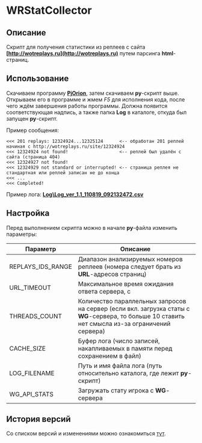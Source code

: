 ﻿# WRStatCollector

## Описание
Скрипт для получения статистики из реплеев с сайта **[http://wotreplays.ru](http://wotreplays.ru)** путем парсинга **html**-страниц.

## Использование
Скачиваем программу **[PjOrion](https://koreanrandom.com/forum/topic/15280-)**, затем скачиваем **py**-скрипт выше. Открываем его в программе и жмем *F5* для исполнения кода, после чего ждём завершения работы программы. Должна появится соответствующая надпись, а также папка **Log** в каталоге, откуда был запущен **py**-скрипт.

Пример сообщения:
```
<<< 201 replays: 12324924...12325124      <-- обработан 201 реплей начиная с http://wotreplays.ru/site/12324924
<<< 12324924 not found!                   <-- реплей был удалён с сайта (страница 404)
<<< 12324927 not found!
<<< 12324929 not standard or interrupted! <-- страница реплея не стандартная или реплей записан не до конца
<<< ...
<<< Completed!
```

Пример лога:
**[Log\Log_ver_1.1_110819_092132472.csv](./Log/Log_ver_1.1_110819_092132472.csv)**

## Настройка
Перед выполнением скрипта можно в начале **py**-файла изменить параметры:

Параметр          | Описание
------------------|------------
REPLAYS_IDS_RANGE | Диапазон анализируемых номеров реплеев (номера следует брать из **URL**-адресов страниц)
URL_TIMEOUT       | Максимальное время ожидания ответа сервера, с
THREADS_COUNT     | Количество параллельных запросов на сервер (если вкл. загрузка статы с **WG**-сервера, то больше 10 ставить нет смысла из-за ограничений сервера)
CACHE_SIZE        | Буфер лога (число записей, накапливаемых в памяти перед сохранением в файл)
LOG_FILENAME      | Путь и имя файла лога (путь относительно каталога, где лежит **py**-скрипт)
WG_API_STATS      | Загружать стату игрока с **WG**-сервера 

## История версий
Со списком версий и изменениями можно ознакомиться [тут](./HISTORY.md).


